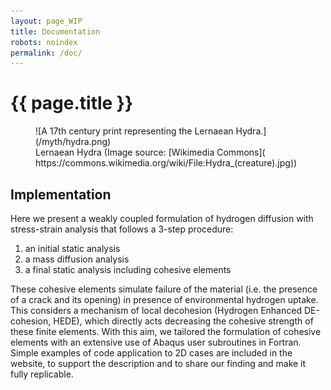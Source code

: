```yaml
---
layout: page_WIP
title: Documentation
robots: noindex
permalink: /doc/
---
```

# {{ page.title }}

<figure markdown="1">
![A 17th century print representing the Lernaean Hydra.](/myth/hydra.png)
<figcaption markdown="1">
Lernaean Hydra (Image source: [Wikimedia Commons](
https://commons.wikimedia.org/wiki/File:Hydra_(creature).jpg))
</figcaption>
</figure>

## Implementation

Here we present a weakly coupled formulation of hydrogen diffusion
with stress-strain analysis that follows a 3-step procedure:

1. an initial static analysis
2. a mass diffusion analysis
3. a final static analysis including cohesive elements

These cohesive elements simulate failure of the material (i.e. the
presence of a crack and its opening) in presence of environmental
hydrogen uptake. This considers a mechanism of local decohesion
(Hydrogen Enhanced DE-cohesion, HEDE), which directly acts decreasing
the cohesive strength of these finite elements.  With this aim, we
tailored the formulation of cohesive elements with an extensive use of
Abaqus user subroutines in Fortran. Simple examples of code
application to 2D cases are included in the website, to support the
description and to share our finding and make it fully replicable.
